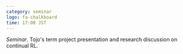 ```yaml
---
category: seminar
logo: fa-chalkboard
time: 17:00 JST
---
```


*Seminar*.  Tojo's term project presentation and research discussion on continual RL.
